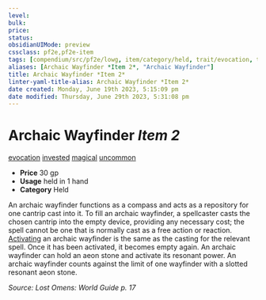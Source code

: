 ```yaml
---
level:
bulk:
price:
status:
obsidianUIMode: preview
cssclass: pf2e,pf2e-item
tags: [compendium/src/pf2e/lowg, item/category/held, trait/evocation, trait/invested, trait/magical, trait/uncommon]
aliases: [Archaic Wayfinder *Item 2*, "Archaic Wayfinder"]
title: Archaic Wayfinder *Item 2*
linter-yaml-title-alias: Archaic Wayfinder *Item 2*
date created: Monday, June 19th 2023, 5:15:09 pm
date modified: Thursday, June 29th 2023, 5:31:08 pm
---
```


# Archaic Wayfinder *Item 2*

[evocation](rules/traits/evocation.md) [invested](rules/traits/invested.md) [magical](rules/traits/magical.md) [uncommon](rules/traits/uncommon.md)  

- **Price** 30 gp
- **Usage** held in 1 hand
- **Category** Held

An archaic wayfinder functions as a compass and acts as a repository for one cantrip cast into it. To fill an archaic wayfinder, a spellcaster casts the chosen cantrip into the empty device, providing any necessary cost; the spell cannot be one that is normally cast as a free action or reaction. [Activating](rules/actions/activate-an-item.md) an archaic wayfinder is the same as the casting for the relevant spell. Once it has been activated, it becomes empty again. An archaic wayfinder can hold an aeon stone and activate its resonant power. An archaic wayfinder counts against the limit of one wayfinder with a slotted resonant aeon stone.

*Source: Lost Omens: World Guide p. 17*
